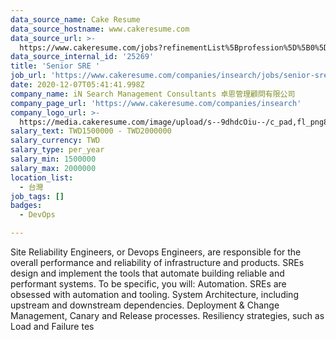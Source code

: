 ```yaml
---
data_source_name: Cake Resume
data_source_hostname: www.cakeresume.com
data_source_url: >-
  https://www.cakeresume.com/jobs?refinementList%5Bprofession%5D%5B0%5D=tech_devops&refi[…]5D=per_year&range%5Bsalary_range%5D%5Bmin%5D=1000000&page=2
data_source_internal_id: '25269'
title: 'Senior SRE '
job_url: 'https://www.cakeresume.com/companies/insearch/jobs/senior-sre'
date: 2020-12-07T05:41:41.998Z
company_name: iN Search Management Consultants 卓恩管理顧問有限公司
company_page_url: 'https://www.cakeresume.com/companies/insearch'
company_logo_url: >-
  https://media.cakeresume.com/image/upload/s--9dhdcOiu--/c_pad,fl_png8,h_200,w_200/v1610522688/ppnzb1veba43cha2rznf.png
salary_text: TWD1500000 - TWD2000000
salary_currency: TWD
salary_type: per_year
salary_min: 1500000
salary_max: 2000000
location_list:
  - 台灣
job_tags: []
badges:
  - DevOps

---
```


Site Reliability Engineers, or Devops Engineers, are responsible for the overall performance and reliability of infrastructure and products. SREs design and implement the tools that automate building reliable and performant systems. To be specific, you will: Automation. SREs are obsessed with automation and tooling. System Architecture, including upstream and downstream dependencies. Deployment & Change Management, Canary and Release processes. Resiliency strategies, such as Load and Failure tes